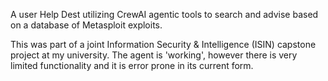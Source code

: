 A user Help Dest utilizing CrewAI agentic tools to search and advise based on a database of Metasploit exploits.

This was part of a joint Information Security & Intelligence (ISIN) capstone project at my university. The agent is 'working', however there is very limited functionality and it is error prone in its current form.
